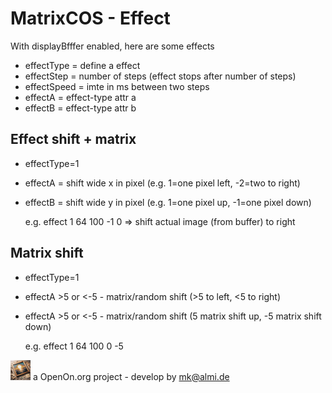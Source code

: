 
# MatrixCOS - Effect

With displayBfffer enabled, here are some effects

- effectType = define a effect
- effectStep = number of steps (effect stops after number of steps)
- effectSpeed = imte in ms between two steps
- effectA = effect-type attr a
- effectB = effect-type attr b

## Effect shift + matrix
- effectType=1

- effectA = shift wide x in pixel (e.g. 1=one pixel left, -2=two to right)
- effectB = shift wide y in pixel (e.g. 1=one pixel up, -1=one pixel down)

	e.g. effect 1 64 100 -1 0 => shift actual image (from buffer) to right 

## Matrix shift
- effectType=1
- effectA >5 or <-5 - matrix/random shift (>5 to left, <5 to right)		
- effectA >5 or <-5 - matrix/random shift (5 matrix shift up, -5 matrix shift down)

	e.g. effect 1 64 100 0 -5 
 
	
![LOGO](../images/Hub75_logo_32x32.gif) a OpenOn.org project - develop by mk@almi.de 